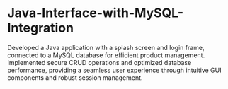 # Java-Interface-with-MySQL-Integration
Developed a Java application with a splash screen and login frame, connected to a MySQL database for efficient product management. Implemented secure CRUD operations and optimized database performance, providing a seamless user experience through intuitive GUI components and robust session management.
